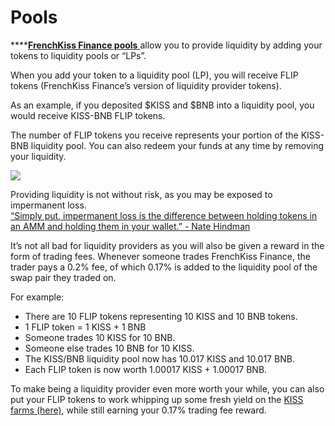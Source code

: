 # Pools

\*\*\*\*[**FrenchKiss Finance pools** ](https://exchange.frenchkiss.finance/#/pool)allow you to provide liquidity by adding your tokens to liquidity pools or “LPs”.

When you add your token to a liquidity pool \(LP\), you will receive FLIP tokens \(FrenchKiss Finance’s version of liquidity provider tokens\).

As an example, if you deposited $KISS and $BNB into a liquidity pool, you would receive KISS-BNB FLIP tokens.

The number of FLIP tokens you receive represents your portion of the KISS-BNB liquidity pool. You can also redeem your funds at any time by removing your liquidity.

![](https://lh6.googleusercontent.com/2kVPpX68tw74VevgCTEa-Z7Ca0_KGCWJiTOh43A6OROXGPUI1QnoF9bXp2kpSRTrtCUNPvI5UPbrCAuG4oyNEVDkOJp_PsE7pWrCu6PJjrymjEfYgMdsdfogaMt35lffRoRWsbqb)

Providing liquidity is not without risk, as you may be exposed to impermanent loss.  
[“Simply put, impermanent loss is the difference between holding tokens in an AMM and holding them in your wallet.” - Nate Hindman](https://blog.bancor.network/beginners-guide-to-getting-rekt-by-impermanent-loss-7c9510cb2f22)

It’s not all bad for liquidity providers as you will also be given a reward in the form of trading fees. Whenever someone trades FrenchKiss Finance, the trader pays a 0.2% fee, of which 0.17% is added to the liquidity pool of the swap pair they traded on.

For example:

* There are 10 FLIP tokens representing 10 KISS and 10 BNB tokens.
* 1 FLIP token = 1 KISS + 1 BNB
* Someone trades 10 KISS for 10 BNB.
* Someone else trades 10 BNB for 10 KISS.
* The KISS/BNB liquidity pool now has 10.017 KISS and 10.017 BNB.
* Each FLIP token is now worth 1.00017 KISS + 1.00017 BNB.

To make being a liquidity provider even more worth your while, you can also put your FLIP tokens to work whipping up some fresh yield on the [KISS farms \(here\)](https://frenchkiss.finance), while still earning your 0.17% trading fee reward.

